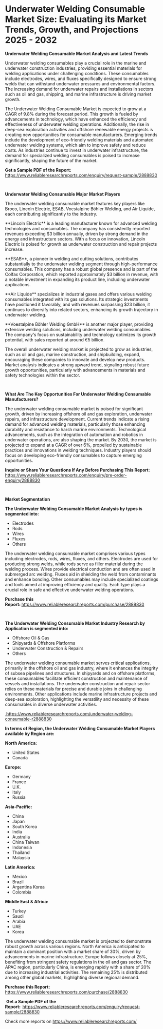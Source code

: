 <p><h1>Underwater Welding Consumable Market Size: Evaluating its Market Trends, Growth, and Projections 2025 - 2032</h1></p><p><strong>Underwater Welding Consumable Market Analysis and Latest Trends</strong></p>
<p><p>Underwater welding consumables play a crucial role in the marine and underwater construction industries, providing essential materials for welding applications under challenging conditions. These consumables include electrodes, wires, and fluxes specifically designed to ensure strong welds that can withstand underwater pressures and environmental factors. The increasing demand for underwater repairs and installations in sectors such as oil and gas, shipping, and marine infrastructure is driving market growth.</p><p>The Underwater Welding Consumable Market is expected to grow at a CAGR of 9.8% during the forecast period. This growth is fueled by advancements in technology, which have enhanced the efficiency and effectiveness of underwater welding operations. Additionally, the rise in deep-sea exploration activities and offshore renewable energy projects is creating new opportunities for consumable manufacturers. Emerging trends include the development of eco-friendly welding materials and automated underwater welding systems, which aim to improve safety and reduce costs. As industries continue to invest in underwater infrastructure, the demand for specialized welding consumables is poised to increase significantly, shaping the future of the market.</p></p>
<p><strong>Get a Sample PDF of the Report:&nbsp;</strong> <a href="https://www.reliableresearchreports.com/enquiry/request-sample/2888830?utm_campaign=2216&utm_medium=2&utm_source=Github&utm_content=ia&utm_term=14032025&utm_id=underwater-welding-consumable">https://www.reliableresearchreports.com/enquiry/request-sample/2888830</a></p>
<p>&nbsp;</p>
<p><strong>Underwater Welding Consumable Major Market Players</strong></p>
<p><p>The underwater welding consumable market features key players like Broco, Lincoln Electric, ESAB, Voestalpine Böhler Welding, and Air Liquide, each contributing significantly to the industry. </p><p>**Lincoln Electric** is a leading manufacturer known for advanced welding technologies and consumables. The company has consistently reported revenues exceeding $3 billion annually, driven by strong demand in the energy and infrastructure sectors. With a focus on innovation, Lincoln Electric is poised for growth as underwater construction and repair projects increase.</p><p>**ESAB**, a pioneer in welding and cutting solutions, contributes substantially to the underwater welding segment through high-performance consumables. This company has a robust global presence and is part of the Colfax Corporation, which reported approximately $3 billion in revenue, with a notable investment in expanding its product line, including underwater applications.</p><p>**Air Liquide** specializes in industrial gases and offers various welding consumables integrated with its gas solutions. Its strategic investments have positioned it favorably, and with revenues surpassing $23 billion, it continues to diversify into related sectors, enhancing its growth trajectory in underwater welding.</p><p>**Voestalpine Böhler Welding GmbH** is another major player, providing extensive welding solutions, including underwater welding consumables. The company's focus on sustainability and technology optimizes its growth potential, with sales reported at around €5 billion.</p><p>The overall underwater welding market is projected to grow as industries, such as oil and gas, marine construction, and shipbuilding, expand, encouraging these companies to innovate and develop new products. Market analysis indicates a strong upward trend, signaling robust future growth opportunities, particularly with advancements in materials and safety technologies within the sector.</p></p>
<p>&nbsp;</p>
<p><strong>What Are The Key Opportunities For Underwater Welding Consumable Manufacturers?</strong></p>
<p><p>The underwater welding consumable market is poised for significant growth, driven by increasing offshore oil and gas exploration, underwater repairs, and infrastructure development. Current trends indicate a rising demand for advanced welding materials, particularly those enhancing durability and resistance to harsh marine environments. Technological advancements, such as the integration of automation and robotics in underwater operations, are also shaping the market. By 2030, the market is projected to expand at a CAGR of over 6%, propelled by sustainable practices and innovations in welding techniques. Industry players should focus on developing eco-friendly consumables to capture emerging opportunities.</p></p>
<p><strong>Inquire or Share Your Questions If Any Before Purchasing This Report:</strong> <a href="https://www.reliableresearchreports.com/enquiry/pre-order-enquiry/2888830?utm_campaign=2216&utm_medium=2&utm_source=Github&utm_content=ia&utm_term=14032025&utm_id=underwater-welding-consumable">https://www.reliableresearchreports.com/enquiry/pre-order-enquiry/2888830</a></p>
<p>&nbsp;</p>
<p><strong>Market Segmentation</strong></p>
<p><strong>The Underwater Welding Consumable Market Analysis by types is segmented into:</strong></p>
<p><ul><li>Electrodes</li><li>Rods</li><li>Wires</li><li>Fluxes</li><li>Others</li></ul></p>
<p><p>The underwater welding consumable market comprises various types including electrodes, rods, wires, fluxes, and others. Electrodes are used for producing strong welds, while rods serve as filler material during the welding process. Wires provide electrical conduction and are often used in submerged arc welding. Fluxes aid in shielding the weld from contaminants and enhance bonding. Other consumables may include specialized coatings and tools aimed at improving efficiency and quality. Each type plays a crucial role in safe and effective underwater welding operations.</p></p>
<p><strong>Purchase this Report:&nbsp;</strong><a href="https://www.reliableresearchreports.com/purchase/2888830?utm_campaign=2216&utm_medium=2&utm_source=Github&utm_content=ia&utm_term=14032025&utm_id=underwater-welding-consumable">https://www.reliableresearchreports.com/purchase/2888830</a></p>
<p>&nbsp;</p>
<p><strong>The Underwater Welding Consumable Market Industry Research by Application is segmented into:</strong></p>
<p><ul><li>Offshore Oil & Gas</li><li>Shipyards & Offshore Platforms</li><li>Underwater Construction & Repairs</li><li>Others</li></ul></p>
<p><p>The underwater welding consumable market serves critical applications, primarily in the offshore oil and gas industry, where it enhances the integrity of subsea pipelines and structures. In shipyards and on offshore platforms, these consumables facilitate efficient construction and maintenance of vessels and installations. The underwater construction and repair sector relies on these materials for precise and durable joins in challenging environments. Other applications include marine infrastructure projects and deep-sea exploration, highlighting the versatility and necessity of these consumables in diverse underwater activities.</p></p>
<p><a href="https://www.reliableresearchreports.com/underwater-welding-consumable-r2888830?utm_campaign=2216&utm_medium=2&utm_source=Github&utm_content=ia&utm_term=14032025&utm_id=underwater-welding-consumable">&nbsp;https://www.reliableresearchreports.com/underwater-welding-consumable-r2888830</a></p>
<p><strong>In terms of Region, the Underwater Welding Consumable Market Players available by Region are:</strong></p>
<p>
    <p> <strong> North America: </strong>
        <ul>
            <li>United States</li>
            <li>Canada</li>
        </ul>
        </p> 
    <p> <strong> Europe: </strong>
        <ul>
            <li>Germany</li>
            <li>France</li>
            <li>U.K.</li>
            <li>Italy</li>
            <li>Russia</li>
        </ul>
        </p> 
    <p> <strong> Asia-Pacific: </strong>
        <ul>
            <li>China</li>
            <li>Japan</li>
            <li>South Korea</li>
            <li>India</li>
            <li>Australia</li>
            <li>China Taiwan</li>
            <li>Indonesia</li>
            <li>Thailand</li>
            <li>Malaysia</li>
        </ul>
        </p> 
    <p> <strong> Latin America: </strong>
        <ul>
            <li>Mexico</li>
            <li>Brazil</li>
            <li>Argentina Korea</li>
            <li>Colombia</li>
        </ul>
        </p> 
    <p> <strong> Middle East & Africa: </strong>
        <ul>
            <li>Turkey</li>
            <li>Saudi</li>
            <li>Arabia</li>
            <li>UAE</li>
            <li>Korea</li>
        </ul>
    </p>
    </p>
<p><p>The underwater welding consumable market is projected to demonstrate robust growth across various regions. North America is anticipated to maintain a dominant position with a market share of 30%, driven by advancements in marine infrastructure. Europe follows closely at 25%, benefiting from stringent safety regulations in the oil and gas sector. The APAC region, particularly China, is emerging rapidly with a share of 20% due to increasing industrial activities. The remaining 25% is distributed among other global markets, highlighting diverse regional demand.</p></p>
<p><strong>Purchase this Report: </strong><a href="https://www.reliableresearchreports.com/purchase/2888830?utm_campaign=2216&utm_medium=2&utm_source=Github&utm_content=ia&utm_term=14032025&utm_id=underwater-welding-consumable">https://www.reliableresearchreports.com/purchase/2888830</a></p>
<p>&nbsp;<strong>Get a Sample PDF of the Report:&nbsp;&nbsp;</strong><a href="https://www.reliableresearchreports.com/enquiry/request-sample/2888830?utm_campaign=2216&utm_medium=2&utm_source=Github&utm_content=ia&utm_term=14032025&utm_id=underwater-welding-consumable">https://www.reliableresearchreports.com/enquiry/request-sample/2888830</a></p>
<p><strong></strong></p>
<p>Check more reports on <a href="https://www.reliableresearchreports.com/?utm_campaign=2216&utm_medium=2&utm_source=Github&utm_content=ia&utm_term=14032025&utm_id=underwater-welding-consumable">https://www.reliableresearchreports.com/</a></p>